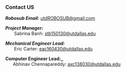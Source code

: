 ### Contact US 

**_Robosub Email:_** [utdROBOSUB@gmail.com](mailto:utdROBOSUB@gmail.com)

**_Project Manager:_** 
<br/>&nbsp;&nbsp;&nbsp;&nbsp;&nbsp;&nbsp; Sabrina Banh: [stb150130@utdallas.edu](mailto:stb150130@utdallas.edu)

**_Mechanical Engineer Lead:_** 
<br/>&nbsp;&nbsp;&nbsp;&nbsp;&nbsp;&nbsp; Eric Carter: [eac160430@utdallas.edu](mailto:eac160430@utdallas.edu) 

**Computer Engineer Lead:_**   
&nbsp;&nbsp;&nbsp;&nbsp;&nbsp;&nbsp;Abhinav Chennapareddy: [axc138030@utdallas.edu](mailto:axc138030@utdallas.edu) 





